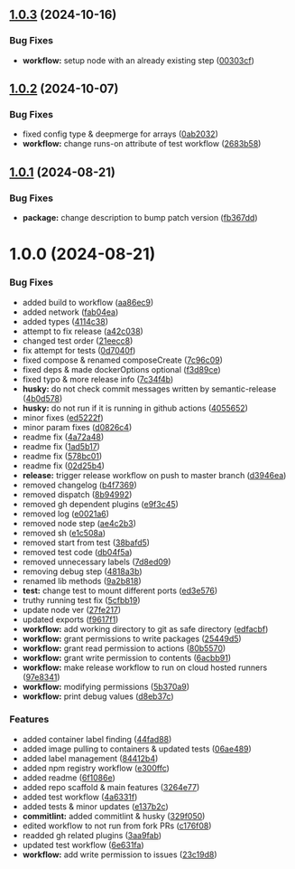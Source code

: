 ## [1.0.3](https://github.com/TechTeamer/docker-manager-library/compare/release-v1.0.2...release-v1.0.3) (2024-10-16)


### Bug Fixes

* **workflow:** setup node with an already existing step ([00303cf](https://github.com/TechTeamer/docker-manager-library/commit/00303cf5b69fe960cd8dfb33aab1baa0857bdac1))

## [1.0.2](https://github.com/TechTeamer/docker-manager-library/compare/release-v1.0.1...release-v1.0.2) (2024-10-07)


### Bug Fixes

* fixed config type & deepmerge for arrays ([0ab2032](https://github.com/TechTeamer/docker-manager-library/commit/0ab2032e0e679825137c3e14f66774feeb4c54e6))
* **workflow:** change runs-on attribute of test workflow ([2683b58](https://github.com/TechTeamer/docker-manager-library/commit/2683b58e0a721b55dd39b405c343678a1566d4a0))

## [1.0.1](https://github.com/TechTeamer/docker-manager-library/compare/release-v1.0.0...release-v1.0.1) (2024-08-21)


### Bug Fixes

* **package:** change description to bump patch version ([fb367dd](https://github.com/TechTeamer/docker-manager-library/commit/fb367dd8f55d324b37ca0da8a583077a2ca66b50))

# 1.0.0 (2024-08-21)


### Bug Fixes

* added build to workflow ([aa86ec9](https://github.com/TechTeamer/docker-manager-library/commit/aa86ec9418f07ce4af5315f4e130572e37c775c3))
* added network ([fab04ea](https://github.com/TechTeamer/docker-manager-library/commit/fab04eaa19182652ec4147d10a2c701b1236940d))
* added types ([4114c38](https://github.com/TechTeamer/docker-manager-library/commit/4114c38db5d09deb838cdeab1e7bfa7bcb4351fb))
* attempt to fix release ([a42c038](https://github.com/TechTeamer/docker-manager-library/commit/a42c038d4ec363db4630b4eea312ea5cfd1ac5ab))
* changed test order ([21eecc8](https://github.com/TechTeamer/docker-manager-library/commit/21eecc8f5a50edd770d1fb3a8aae239cb7dfb4bd))
* fix attempt for tests ([0d7040f](https://github.com/TechTeamer/docker-manager-library/commit/0d7040fa8389b931a4f6b04a2d46fd884863247e))
* fixed compose & renamed composeCreate ([7c96c09](https://github.com/TechTeamer/docker-manager-library/commit/7c96c0936ee637819fe9dd4d20250b45aa60f3f3))
* fixed deps & made dockerOptions optional ([f3d89ce](https://github.com/TechTeamer/docker-manager-library/commit/f3d89ce83d39d7739961b047d3a85741d58db4ca))
* fixed typo & more release info ([7c34f4b](https://github.com/TechTeamer/docker-manager-library/commit/7c34f4b639ae7f9e89f97632731d2a6d16642ce8))
* **husky:** do not check commit messages written by semantic-release ([4b0d578](https://github.com/TechTeamer/docker-manager-library/commit/4b0d57812b9c75cd8d4971edd2323ff5a55c2b4f))
* **husky:** do not run if it is running in github actions ([4055652](https://github.com/TechTeamer/docker-manager-library/commit/40556524618a60b99c363e872e51fab5caa0c90b))
* minor fixes ([ed5222f](https://github.com/TechTeamer/docker-manager-library/commit/ed5222f3099a85852ab859c0de6cb6b03ba6b576))
* minor param fixes ([d0826c4](https://github.com/TechTeamer/docker-manager-library/commit/d0826c44c40f41205cc488b3b5186012448c3e0a))
* readme fix ([4a72a48](https://github.com/TechTeamer/docker-manager-library/commit/4a72a48ccc235bd554ebdd050c0adee3095e4c28))
* readme fix ([1ad5b17](https://github.com/TechTeamer/docker-manager-library/commit/1ad5b1707cc231f793a2202df1ed40bab6caed3c))
* readme fix ([578bc01](https://github.com/TechTeamer/docker-manager-library/commit/578bc01f6a7fae20744d19d033323277ed828a2c))
* readme fix ([02d25b4](https://github.com/TechTeamer/docker-manager-library/commit/02d25b4158c117a125f800186877a1bd02375464))
* **release:** trigger release workflow on push to master branch ([d3946ea](https://github.com/TechTeamer/docker-manager-library/commit/d3946ea31f5676fe74bd1711aa7ca9f772b4df15))
* removed changelog ([b4f7369](https://github.com/TechTeamer/docker-manager-library/commit/b4f736992bff6b946f9852393c1d4252cf6dc6a4))
* removed dispatch ([8b94992](https://github.com/TechTeamer/docker-manager-library/commit/8b94992be22354705b91aec041eb8015d2621af0))
* removed gh dependent plugins ([e9f3c45](https://github.com/TechTeamer/docker-manager-library/commit/e9f3c455e95f5941639098a5ff1657dc541c138d))
* removed log ([e0021a6](https://github.com/TechTeamer/docker-manager-library/commit/e0021a6eab2ddfe8f71288ab3a34e6eb109d740c))
* removed node step ([ae4c2b3](https://github.com/TechTeamer/docker-manager-library/commit/ae4c2b3ce49c6b727a25578a847cffdc83c08634))
* removed sh ([e1c508a](https://github.com/TechTeamer/docker-manager-library/commit/e1c508aa75534f7c25c81780dc8648d4f7709a8c))
* removed start from test ([38bafd5](https://github.com/TechTeamer/docker-manager-library/commit/38bafd5a35986178211aa136e9efcba0b63af3c9))
* removed test code ([db04f5a](https://github.com/TechTeamer/docker-manager-library/commit/db04f5a9f2fc2d534e0dff9f9fdc82e39d2d6faa))
* removed unnecessary labels ([7d8ed09](https://github.com/TechTeamer/docker-manager-library/commit/7d8ed09c8b75ad9dee9f86923b5f4e24096b83d5))
* removing debug step ([4818a3b](https://github.com/TechTeamer/docker-manager-library/commit/4818a3b24e3a4a91dbe135a992aaae9fadcc51ca))
* renamed lib methods ([9a2b818](https://github.com/TechTeamer/docker-manager-library/commit/9a2b8182edb8357ddf7ace31e46124ae5b3e9288))
* **test:** change test to mount different ports ([ed3e576](https://github.com/TechTeamer/docker-manager-library/commit/ed3e576ebf60d836471ee60854e046bf0627cae1))
* truthy running test fix ([5cfbb19](https://github.com/TechTeamer/docker-manager-library/commit/5cfbb195805e48489008144e6b243de79ccff9fa))
* update node ver ([27fe217](https://github.com/TechTeamer/docker-manager-library/commit/27fe21793a0af45214604ca1fddcedd83d8a5ced))
* updated exports ([f9617f1](https://github.com/TechTeamer/docker-manager-library/commit/f9617f1758c9331a88ba71e3c3c2d1e8c7702487))
* **workflow:** add working directory to git as safe directory ([edfacbf](https://github.com/TechTeamer/docker-manager-library/commit/edfacbffc8f3ec7200f41cc9a952bc6fb9b76bec))
* **workflow:** grant permissions to write packages ([25449d5](https://github.com/TechTeamer/docker-manager-library/commit/25449d5aee419590c049302d88272c2d39e62bee))
* **workflow:** grant read permission to actions ([80b5570](https://github.com/TechTeamer/docker-manager-library/commit/80b5570d092cc953103a36b9149ac8683c341677))
* **workflow:** grant write permission to contents ([6acbb91](https://github.com/TechTeamer/docker-manager-library/commit/6acbb9106df5db59ac3ad94bf71fda45906af4c8))
* **workflow:** make release workflow to run on cloud hosted runners ([97e8341](https://github.com/TechTeamer/docker-manager-library/commit/97e834169ef5b5ac7b5dfe4e7dcf9b1bdc3e9e17))
* **workflow:** modifying permissions ([5b370a9](https://github.com/TechTeamer/docker-manager-library/commit/5b370a90bb2eccbe919695692b1dc0b70b105f67))
* **workflow:** print debug values ([d8eb37c](https://github.com/TechTeamer/docker-manager-library/commit/d8eb37ca1ae618bb75618ae3f69177a2d51a694e))


### Features

* added container label finding ([44fad88](https://github.com/TechTeamer/docker-manager-library/commit/44fad88c9eee261a5559adb16652a2cc145871bf))
* added image pulling to containers & updated tests ([06ae489](https://github.com/TechTeamer/docker-manager-library/commit/06ae489aadecc9eb128a7aea71fc62b2f69aa8ab))
* added label management ([84412b4](https://github.com/TechTeamer/docker-manager-library/commit/84412b4f21b78f9cc7e67dc04b9e43315627e179))
* added npm registry workflow ([e300ffc](https://github.com/TechTeamer/docker-manager-library/commit/e300ffc71d1cbc3b256a3f84666feb7e598606f0))
* added readme ([6f1086e](https://github.com/TechTeamer/docker-manager-library/commit/6f1086e1d29ddf6be3c29355c51db78d47afc48e))
* added repo scaffold & main features ([3264e77](https://github.com/TechTeamer/docker-manager-library/commit/3264e77356d5d0198085c0946672280a1ace1f51))
* added test workflow ([4a6331f](https://github.com/TechTeamer/docker-manager-library/commit/4a6331fcf135adc86d22d972535505ec9ff06ab7))
* added tests & minor updates ([e137b2c](https://github.com/TechTeamer/docker-manager-library/commit/e137b2cc77f512b194d6bf29abc50401d2c68593))
* **commitlint:** added commitlint & husky ([329f050](https://github.com/TechTeamer/docker-manager-library/commit/329f050e2a8608d1b65f0aca1735ee15fa7ee493))
* edited workflow to not run from fork PRs ([c176f08](https://github.com/TechTeamer/docker-manager-library/commit/c176f084ffb32326969ecfbc5c12d5b411bbb920))
* readded gh related plugins ([3aa9fab](https://github.com/TechTeamer/docker-manager-library/commit/3aa9fab1e0578315b2c6d031706e832bcb576299))
* updated test workflow ([6e631fa](https://github.com/TechTeamer/docker-manager-library/commit/6e631fa7a032b706ce8070072a93bee5bf8b51a4))
* **workflow:** add write permission to issues ([23c19d8](https://github.com/TechTeamer/docker-manager-library/commit/23c19d878c42b22c9909b22954e1ec39b7beb1d7))
